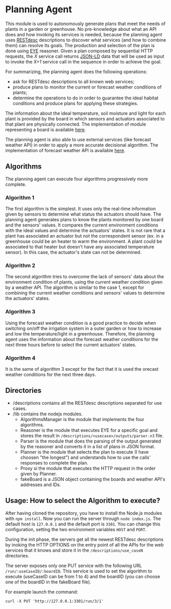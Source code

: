 # Planning Agent

This module is used to autonomously generate plans that meet the needs of plants in a garden or greenhouse. No pre-knowledge about what an API does and how invoking its services is needed, because the planning agent uses [RESTdesc](http://restdesc.org/) descriptions to discover what services (and how to combine them) can resolve its goals. The production and selection of the plan is done using [EYE](http://eulersharp.sourceforge.net) reasoner. Given a plan composed by sequential HTTP requests, the *X* service call returns [JSON-LD](http://json-ld.org/) data that will be used as input to invoke the _X+1_ service call in the sequence in order to achieve the goal.

For summarizing, the planning agent does the following operations:
- ask for RESTdesc descriptions to all known web services;
- produce plans to monitor the current or forecast weather conditions of plants;
- determine the operations to do in order to guarantee the ideal habitat conditions and produce plans for applying these strategies.

The information about the ideal temperature, soil moisture and light for each plant is provided by the board in which sensors and actuators associated to that plant are physically connected. The implementation of module representing a board is available [here](https://github.com/dventura3/irrigation-api).

The planning agent is also able to use external services (like forecast weather API) in order to apply a more accurate decisional algorithm. The implementation of forecast weather API is available [here](https://github.com/dventura3/weather-forecast-api).


## Algorithms

The planning agent can execute four algorithms progressively more complete.

### Algorithm 1

The first algorithm is the simplest. It uses only the real-time information given by sensors to determine what status the actuators should have. The planning agent generates plans to know the plants monitored by one board and the sensors' values. It compares the current environment conditions with the ideal values and determine the actuators' states.
It is not rare that a plant has associated an actuator but not the correspondent sensor (ex. in a greenhouse could be an heater to warm the environment. A plant could be associated to that heater but doesn't have any associated temperature sensor). In this case, the actuator's state can not be determined.

### Algorithm 2

The second algorithm tries to overcome the lack of sensors' data about the environment condition of plants, using the current weather condition given by a weather API.
The algorithm is similar to the case 1, except for combining the current weather conditions and sensors' values to determine the actuators' states.

### Algorithm 3

Using the forecast weather condition is a good practice to decide when switching on/off the irrigation system in a outer garden or how to increase and low the temperature/light in a greenhouse. Therefore, the planning agent uses the information about the forecast weather conditions for the next three hours before to select the current actuators' states.

### Algorithm 4

It is the same of algorithm 3 except for the fact that it is used the orecast weather conditions for the next three days.


## Directories

* /descriptions contains all the RESTdesc descriptions separated for use cases.
* /lib contains the nodejs modules.
	+ AlgorithmsManager is the module that implements the four algorithms.
	+ Reasoner is the module that executes EYE for a specific goal and stores the result in `/descriptions/<usecase>/outputs/parser.n3` file.
	+ Parser is the module that does the parsing of the output generated by the reasoner and converts it in a list of plans in JSON format.
	+ Planner is the module that selects the plan to execute (I have choosen "the longest") and understands how to use the calls' responses to complete the plan.
	+ Proxy si the module that executes the HTTP request in the order given by Planner.
	+ fakeBoard is a JSON object containing the boards and weather API's addresses and IDs.



## Usage: How to select the Algorithm to execute?

After having cloned the repository, you have to install the Node.js modules with `npm install`.
Now you can run the server through `node index.js`. The default host is `127.0.0.1` and the default port is `3301`. You can change this configuration, setting the two environment variables `HOST` and `PORT`.

During the init phase, the servers get all the newest RESTdesc descriptions by inoking the HTTP OPTIONS on the entry point of all the APIs for the web services that it knows and store it in the `/descriptions/use_caseN` directories.

The server exposes only one PUT service with the following URL `/run/:useCaseID/:boardID`.
This service is used to set the algorithm to execute (useCaseID can be from 1 to 4) and the boardID (you can choose one of the boardID in the fakeBoard file).

For example launch the command:

`curl -X PUT 'http://127.0.0.1:3301/run/3/1'`


